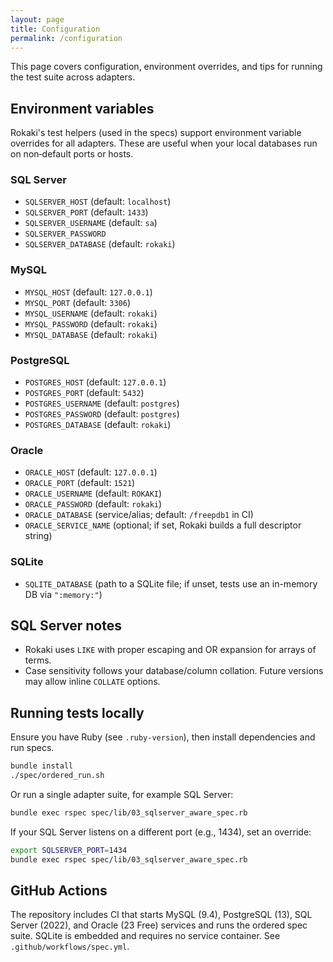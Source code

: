 ```yaml
---
layout: page
title: Configuration
permalink: /configuration
---
```


This page covers configuration, environment overrides, and tips for running the test suite across adapters.

## Environment variables

Rokaki's test helpers (used in the specs) support environment variable overrides for all adapters. These are useful when your local databases run on non‑default ports or hosts.

### SQL Server
- `SQLSERVER_HOST` (default: `localhost`)
- `SQLSERVER_PORT` (default: `1433`)
- `SQLSERVER_USERNAME` (default: `sa`)
- `SQLSERVER_PASSWORD`
- `SQLSERVER_DATABASE` (default: `rokaki`)

### MySQL
- `MYSQL_HOST` (default: `127.0.0.1`)
- `MYSQL_PORT` (default: `3306`)
- `MYSQL_USERNAME` (default: `rokaki`)
- `MYSQL_PASSWORD` (default: `rokaki`)
- `MYSQL_DATABASE` (default: `rokaki`)

### PostgreSQL
- `POSTGRES_HOST` (default: `127.0.0.1`)
- `POSTGRES_PORT` (default: `5432`)
- `POSTGRES_USERNAME` (default: `postgres`)
- `POSTGRES_PASSWORD` (default: `postgres`)
- `POSTGRES_DATABASE` (default: `rokaki`)

### Oracle
- `ORACLE_HOST` (default: `127.0.0.1`)
- `ORACLE_PORT` (default: `1521`)
- `ORACLE_USERNAME` (default: `ROKAKI`)
- `ORACLE_PASSWORD` (default: `rokaki`)
- `ORACLE_DATABASE` (service/alias; default: `/freepdb1` in CI)
- `ORACLE_SERVICE_NAME` (optional; if set, Rokaki builds a full descriptor string)

### SQLite
- `SQLITE_DATABASE` (path to a SQLite file; if unset, tests use an in-memory DB via `":memory:"`)

## SQL Server notes

- Rokaki uses `LIKE` with proper escaping and OR expansion for arrays of terms.
- Case sensitivity follows your database/column collation. Future versions may allow inline `COLLATE` options.

## Running tests locally

Ensure you have Ruby (see `.ruby-version`), then install dependencies and run specs.

```bash
bundle install
./spec/ordered_run.sh
```

Or run a single adapter suite, for example SQL Server:

```bash
bundle exec rspec spec/lib/03_sqlserver_aware_spec.rb
```

If your SQL Server listens on a different port (e.g., 1434), set an override:

```bash
export SQLSERVER_PORT=1434
bundle exec rspec spec/lib/03_sqlserver_aware_spec.rb
```

## GitHub Actions

The repository includes CI that starts MySQL (9.4), PostgreSQL (13), SQL Server (2022), and Oracle (23 Free) services and runs the ordered spec suite. SQLite is embedded and requires no service container. See `.github/workflows/spec.yml`.
